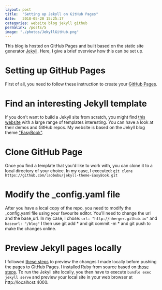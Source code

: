 ```yaml
---
layout: post
title:  "Setting up Jekyll on GitHub Pages"
date:   2018-05-20 15:25:17
categories: website blog jekyll github
permalink: /posts/5
image: "./photos/JekyllGitHub.png"
---
```


This blog is hosted on GitHub Pages and built based on the static site generator [Jekyll](https://jekyllrb.com/). Here, I give a brief overview how this can be set up.

<!--more-->

# Setting up GitHub Pages
First of all, you need to follow these instruction to create your [GitHub Pages](https://pages.github.com/).

# Find an interesting Jekyll template
If you don't want to build a Jekyll site from scratch, you might find [this website](http://jekyllthemes.org/) with a large range of templates interesting. You can have a look at their demos and GitHub repos. My website is based on the Jekyll blog theme ["EasyBook"](https://github.com/laobubu/jekyll-theme-EasyBook).

# Clone GitHub Page
Once you find a template that you'd like to work with, you can clone it to a local directory of your choice. In my case, I executed:
`git clone https://github.com/laobubu/jekyll-theme-EasyBook.git`

# Modify the _config.yaml file
After you have a local copy of the repo, you need to modify the _config.yaml file using your favourite editor. You'll need to change the url and the base_url. In my case, I chose:
`url: "http://nherger.github.io"` and ` baseurl: "/blog"`
I then use git add * and git commit -m * and git push to make the changes online.

# Preview Jekyll pages locally
I followed [these steps](https://help.github.com/articles/setting-up-your-github-pages-site-locally-with-jekyll/) to preview the changes I made locally before pushing the pages to GitHub Pages. I installed Ruby from source based on [those steps](https://www.ruby-lang.org/en/documentation/installation/#building-from-source).
To run the Jekyll site locally, you then have to execute `bundle exec jekyll serve` and preview your local site in your web browser at http://localhost:4000.
